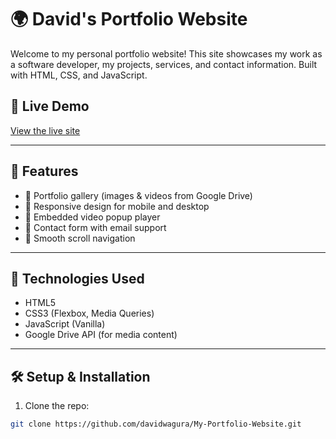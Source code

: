 # 🌍 David's Portfolio Website

Welcome to my personal portfolio website! This site showcases my work as a software developer, my projects, services, and contact information. Built with HTML, CSS, and JavaScript.

## 🔗 Live Demo

[View the live site](https://my-portfolio-website-beta-eight.vercel.app/)

---


## 🚀 Features

- 💼 Portfolio gallery (images & videos from Google Drive)
- 📱 Responsive design for mobile and desktop
- 🎥 Embedded video popup player
- 📇 Contact form with email support
- 🧭 Smooth scroll navigation

---

## 🔧 Technologies Used

- HTML5
- CSS3 (Flexbox, Media Queries)
- JavaScript (Vanilla)
- Google Drive API (for media content)

---

## 🛠 Setup & Installation

1. Clone the repo:

```bash
git clone https://github.com/davidwagura/My-Portfolio-Website.git
